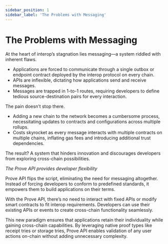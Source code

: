 ```yaml
---
sidebar_position: 1
sidebar_label: 'The Problems with Messaging'
---
```


# The Problems with Messaging
At the heart of interop’s stagnation lies messaging—a system riddled with inherent flaws.

- Applications are forced to communicate through a single outbox or endpoint contract deployed by the interop protocol on every chain. 
- APIs are inflexible, dictating how applications send and receive messages.
- Messages are trapped in 1-to-1 routes, requiring developers to define tedious source-destination pairs for every interaction.

The pain doesn’t stop there. 
- Adding a new chain to the network becomes a cumbersome process, necessitating updates to contracts and configurations across multiple rollups. 
- Costs skyrocket as every message interacts with multiple contracts on multiple chains, inflating gas fees and introducing additional trust dependencies. 

The result? A system that hinders innovation and discourages developers from exploring cross-chain possibilities.

_The Prove API provides developer flexibility_

Prove API flips the script, eliminating the need for messaging altogether. Instead of forcing developers to conform to predefined standards, it empowers them to build applications on their terms. 

With the Prove API, there’s no need to interact with fixed APIs or modify smart contracts to fit interop requirements. Developers can use their existing APIs or events to create cross-chain functionality seamlessly.

This new paradigm ensures that applications retain their individuality while gaining cross-chain capabilities. By leveraging native proof types like receipt tries or storage tries, Prove API enables validation of any user actions on-chain without adding unnecessary complexity. 

